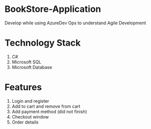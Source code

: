 # BookStore-Application #
Develop while using AzureDev Ops to understand Agile Development

# Technology Stack #
1. C#
2. Microsoft SQL
3. Microsoft Database

# Features #
1. Login and register
2. Add to cart and remove from cart
3. Add payment method (did not finish)
4. Checkout window
5. Order details
